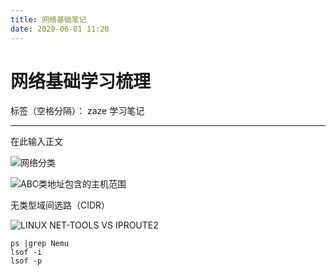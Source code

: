 ```yaml
---
title: 网络基础笔记
date: 2020-06-01 11:20
---
```


# 网络基础学习梳理

标签（空格分隔）： zaze 学习笔记

---

在此输入正文


![网络分类][1]

![ABC类地址包含的主机范围][2]

无类型域间选路（CIDR）


![LINUX NET-TOOLS VS IPROUTE2][3]



```
ps |grep Nemu
lsof -i
lsof -p 
```



  [1]: http://static.zybuluo.com/zaze/gyn2vocxnfq0m491jab0a54l/image_1dqha3oo41knu17vtr9gdl4s41p.png
  [2]: http://static.zybuluo.com/zaze/z94o3qmas8e5wl3zc5xw07w1/image_1dqha7u5e1vu314fsboj152j1g8a1j.png
  [3]: http://static.zybuluo.com/zaze/g84nv70c8xhbqmmze7trjjfl/image_1dqha6q581505g0sn611ckhueh16.png